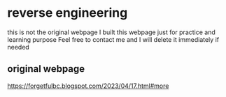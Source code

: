 # reverse engineering 
this is not the original webpage
I built this webpage just for practice and learning purpose
Feel free to contact me and I will delete it immediately if needed

## original webpage
https://forgetfulbc.blogspot.com/2023/04/17.html#more